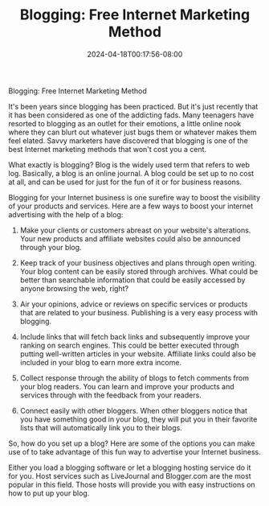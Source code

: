 ﻿---
title: "Blogging: Free Internet Marketing Method"
date: 2024-04-18T00:17:56-08:00
description: "Articles-Marketing Tips for Web Success"
featured_image: "/images/Articles-Marketing.jpg"
tags: ["Articles Marketing"]
---

Blogging: Free Internet Marketing Method 

It's been years since blogging has been practiced. But it's just recently that it has been considered as one of the addicting fads. Many teenagers have resorted to blogging as an outlet for their emotions, a little online nook where they can blurt out whatever just bugs them or whatever makes them feel elated. Savvy marketers have discovered that blogging is one of the best Internet marketing methods that won't cost you a cent. 

What exactly is blogging? Blog is the widely used term that refers to web log. Basically, a blog is an online journal. A blog could be set up to no cost at all, and can be used for just for the fun of it or for business reasons.

Blogging for your Internet business is one surefire way to boost the visibility of your products and services. Here are a few ways to boost your internet advertising with the help of a blog:

1. Make your clients or customers abreast on your website's alterations. Your new products and affiliate websites could also be announced through your blog.

2. Keep track of your business objectives and plans through open writing. Your blog content can be easily stored through archives. What could be better than searchable information that could be easily accessed by anyone browsing the web, right?

3. Air your opinions, advice or reviews on specific services or products that are related to your business. Publishing is a very easy process with blogging. 

4. Include links that will fetch back links and subsequently improve your ranking on search engines. This could be better executed through putting well-written articles in your website. Affiliate links could also be included in your blog to earn more extra income.

5. Collect response through the ability of blogs to fetch comments from your blog readers. You can learn and improve your products and services through with the feedback from your readers.

6. Connect easily with other bloggers. When other bloggers notice that you have something good in your blog, they will put you in their favorite lists that will automatically link you to their blogs. 

So, how do you set up a blog? Here are some of the options you can make use of to take advantage of this fun way to advertise your Internet business.

Either you load a blogging software or let a blogging hosting service do it for you. Host services such as LiveJournal and Blogger.com are the most popular in this field. Those hosts will provide you with easy instructions on how to put up your blog. 


